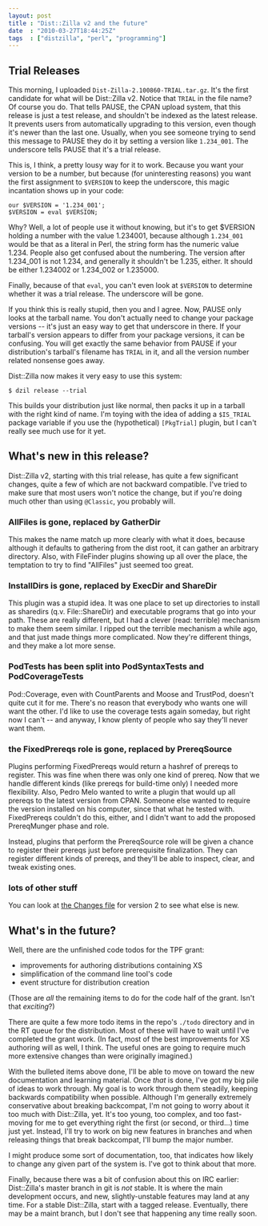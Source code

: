 ```yaml
---
layout: post
title : "Dist::Zilla v2 and the future"
date  : "2010-03-27T18:44:25Z"
tags  : ["distzilla", "perl", "programming"]
---
```

## Trial Releases

This morning, I uploaded `Dist-Zilla-2.100860-TRIAL.tar.gz`.  It's the first
candidate for what will be Dist::Zilla v2.  Notice that `TRIAL` in the file
name?  Of course you do.  That tells PAUSE, the CPAN upload system, that this
release is just a test release, and shouldn't be indexed as the latest release.
It prevents users from automatically upgrading to this version, even though
it's newer than the last one.  Usually, when you see someone trying to send
this message to PAUSE they do it by setting a version like `1.234_001`.  The
underscore tells PAUSE that it's a trial release.

This is, I think, a pretty lousy way for it to work.  Because you want your
version to be a number, but because (for uninteresting reasons) you want the
first assignment to `$VERSION` to keep the underscore, this magic incantation
shows up in your code:

    our $VERSION = '1.234_001';
    $VERSION = eval $VERSION;

Why?  Well, a lot of people use it without knowing, but it's to get $VERSION
holding a number with the value 1.234001, because although `1.234_001` would be
that as a literal in Perl, the string form has the numeric value 1.234.  People
also get confused about the numbering.  The version after 1.234_001 is not
1.234, and generally it shouldn't be 1.235, either.  It should be either
1.234002 or 1.234_002 or 1.235000.

Finally, because of that `eval`, you can't even look at `$VERSION` to
determine whether it was a trial release.  The underscore will be gone.

If you think this is really stupid, then you and I agree.  Now, PAUSE only
looks at the tarball name.  You don't actually need to change your package
versions -- it's just an easy way to get that underscore in there.  If your
tarball's version appears to differ from your package versions, it can be
confusing.  You will get exactly the same behavior from PAUSE if your
distribution's tarball's filename has `TRIAL` in it, and all the version number
related nonsense goes away.

Dist::Zilla now makes it very easy to use this system:

    $ dzil release --trial

This builds your distribution just like normal, then packs it up in a tarball
with the right kind of name.  I'm toying with the idea of adding a `$IS_TRIAL`
package variable if you use the (hypothetical) `[PkgTrial]` plugin, but I can't
really see much use for it yet.

## What's new in this release?

Dist::Zilla v2, starting with this trial release, has quite a few significant
changes, quite a few of which are not backward compatible.  I've tried to make
sure that most users won't notice the change, but if you're doing much other
than using `@Classic`, you probably will.

### AllFiles is gone, replaced by GatherDir

This makes the name match up more clearly with what it does, because although
it defaults to gathering from the dist root, it can gather an arbitrary
directory.  Also, with FileFinder plugins showing up all over the place, the
temptation to try to find "AllFiles" just seemed too great.

### InstallDirs is gone, replaced by ExecDir and ShareDir

This plugin was a stupid idea.  It was one place to set up directories to
install as sharedirs (q.v. File::ShareDir) and executable programs that go into
your path.  These are really different, but I had a clever (read: terrible)
mechanism to make them seem similar.  I ripped out the terrible mechanism a
while ago, and that just made things more complicated.  Now they're different
things, and they make a lot more sense.

### PodTests has been split into PodSyntaxTests and PodCoverageTests

Pod::Coverage, even with CountParents and Moose and TrustPod, doesn't quite cut
it for me.  There's no reason that everybody who wants one will want the other.
I'd like to use the coverage tests again someday, but right now I can't -- and
anyway, I know plenty of people who say they'll never want them.

### the FixedPrereqs role is gone, replaced by PrereqSource

Plugins performing FixedPrereqs would return a hashref of prereqs to register.
This was fine when there was only one kind of prereq.  Now that we handle
different kinds (like prereqs for build-time only) I needed more flexibility.
Also, Pedro Melo wanted to write a plugin that would up all prereqs to the
latest version from CPAN.  Someone else wanted to require the version installed
on his computer, since that what he tested with.  FixedPrereqs couldn't do
this, either, and I didn't want to add the proposed PrereqMunger phase and role.

Instead, plugins that perform the PrereqSource role will be given a chance to
register their prereqs just before prerequisite finalization.  They can
register different kinds of prereqs, and they'll be able to inspect, clear, and
tweak existing ones.

### lots of other stuff

You can look at [the Changes
file](http://github.com/rjbs/dist-zilla/blob/2.100860/Changes) for version 2 to
see what else is new.

## What's in the future?

Well, there are the unfinished code todos for the TPF grant:

* improvements for authoring distributions containing XS
* simplification of the command line tool's code
* event structure for distribution creation

(Those are *all* the remaining items to do for the code half of the grant.
Isn't that *exciting*?)

There are quite a few more todo items in the repo's `./todo` directory and in
the RT queue for the distribution.  Most of these will have to wait until I've
completed the grant work.  (In fact, most of the best improvements for XS
authoring will as well, I think.  The useful ones are going to require much
more extensive changes than were originally imagined.)

With the bulleted items above done, I'll be able to move on toward the new
documentation and learning material.  Once *that* is done, I've got my big pile
of ideas to work through.  My goal is to work through them steadily, keeping
backwards compatibility when possible.  Although I'm generally extremely
conservative about breaking backcompat, I'm not going to worry about it too
much with Dist::Zilla, yet.  It's too young, too complex, and too fast-moving
for me to get everything right the first (or second, or third...) time just
yet.  Instead, I'll try to work on big new features in branches and when
releasing things that break backcompat, I'll bump the major number.

I might produce some sort of documentation, too, that indicates how likely to
change any given part of the system is.  I've got to think about that more.

Finally, because there was a bit of confusion about this on IRC earlier:
Dist::Zilla's master branch in git is *not* stable.  It is where the main
development occurs, and new, slightly-unstable features may land at any time.
For a stable Dist::Zilla, start with a tagged release.  Eventually, there may
be a maint branch, but I don't see that happening any time really soon.

